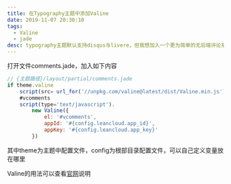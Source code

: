 ```yaml
---
title: 在Typography主题中添加Valine
date: 2019-11-07 20:30:10
tags: 
  - Valine
  - jade
desc: typography主题默认支持disqus与livere，但我想加入一个更为简单的无后端评论系统Valine
---
```


打开文件comments.jade，加入如下内容

````javascript
// {主题路径}/layout/partial/comments.jade
if theme.valine
    script(src= url_for('//unpkg.com/valine@latest/dist/Valine.min.js'))
    #vcomments
    script(type='text/javascript').
        new Valine({
            el: '#vcomments',
            appId: '#{config.leancloud.app_id}',
            appKey: '#{config.leancloud.app_key}'
        })
````

其中theme为主题中配置文件，config为根部目录配置文件，可以自己定义变量放在哪里

Valine的用法可以查看[官网](https://valine.js.org/)说明